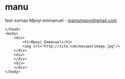 # manu
test-sornas
Mpoyi emmanuel - mamsmpoyi@gmail.com
<html>
    <head>
        <meta charset="utf-8"/>
        <title>MPOYI Emmanuel- mamsmpoyi@gmail.com</title>




    </head>
    <body>
        <div>
            <h1>Mpoyi Emmanuel</h1>
            <img src="http://site.com/masuperimage.jpg"/>
        </div>
        <div>
        </div>
        <div>
        </div>
    </body>


</html>
